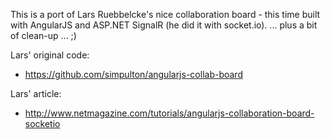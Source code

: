 This is a port of Lars Ruebbelcke's nice collaboration board - this time built with AngularJS and ASP.NET SignalR (he did it with socket.io).
... plus a bit of clean-up ... ;)

Lars' original code:
 
* https://github.com/simpulton/angularjs-collab-board

Lars' article:

* http://www.netmagazine.com/tutorials/angularjs-collaboration-board-socketio

